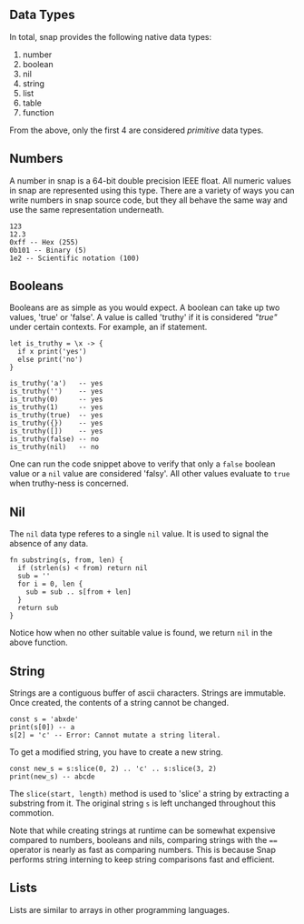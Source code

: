## Data Types 

In total, snap provides the following native data types:
1. number
2. boolean
3. nil 
4. string 
5. list
6. table 
7. function

From the above, only the first 4 are considered *primitive* data types.

## Numbers
A number in snap is a 64-bit double precision IEEE float.
All numeric values in snap are represented using this type.
There are a variety of ways you can write numbers in snap source
code, but they all behave the same way and use the same representation
underneath.

```snap
123
12.3
0xff -- Hex (255)
0b101 -- Binary (5)
1e2 -- Scientific notation (100)
```

## Booleans
Booleans are as simple as you would expect. A boolean can
take up two values, 'true' or 'false'. A value is called
'truthy' if it is considered *"true"* under certain contexts.
For example, an if statement.

```snap
let is_truthy = \x -> {
  if x print('yes')
  else print('no')
} 

is_truthy('a')   -- yes 
is_truthy('')    -- yes
is_truthy(0)     -- yes
is_truthy(1)     -- yes
is_truthy(true)  -- yes
is_truthy({})    -- yes
is_truthy([])    -- yes
is_truthy(false) -- no
is_truthy(nil)   -- no
```

One can run the code snippet above to verify that only
a `false` boolean value or a `nil` value are considered 'falsy'. 
All other values evaluate to `true` when truthy-ness is concerned.

## Nil
The `nil` data type referes to a single `nil` value. It is used to signal 
the absence of any data.

```snap
fn substring(s, from, len) {
  if (strlen(s) < from) return nil
  sub = ''
  for i = 0, len {
    sub = sub .. s[from + len]
  }
  return sub
}
```

Notice how when no other suitable value is found, we return `nil` in the above function.

## String
Strings are a contiguous buffer of ascii characters.
Strings are immutable.
Once created, the contents of a string cannot be changed.

```snap
const s = 'abxde'
print(s[0]) -- a
s[2] = 'c' -- Error: Cannot mutate a string literal.
```

To get a modified string, you have to create a new string.

```snap
const new_s = s:slice(0, 2) .. 'c' .. s:slice(3, 2)
print(new_s) -- abcde
```

The `slice(start, length)` method is used to 'slice' a string by extracting
a substring from it. The original string `s` is left unchanged throughout this
commotion.

Note that while creating strings at runtime can be somewhat expensive compared to 
numbers, booleans and nils, comparing strings with the `==` operator is nearly as
fast as comparing numbers. 
This is because Snap performs string interning to keep
string comparisons fast and efficient.

## Lists
Lists are similar to arrays in other programming languages.